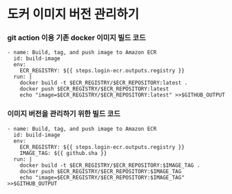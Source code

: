 도커 이미지 버전 관리하기
==============

### git action 이용 기존 docker 이미지 빌드 코드

    - name: Build, tag, and push image to Amazon ECR
      id: build-image
      env:
        ECR_REGISTRY: ${{ steps.login-ecr.outputs.registry }}
      run: |
        docker build -t $ECR_REGISTRY/$ECR_REPOSITORY:latest .
        docker push $ECR_REGISTRY/$ECR_REPOSITORY:latest
        echo "image=$ECR_REGISTRY/$ECR_REPOSITORY:latest" >>$GITHUB_OUTPUT

### 이미지 버전을 관리하기 위한 빌드 코드

    - name: Build, tag, and push image to Amazon ECR
      id: build-image
      env:
        ECR_REGISTRY: ${{ steps.login-ecr.outputs.registry }}
        IMAGE_TAG: ${{ github.sha }}
      run: |
        docker build -t $ECR_REGISTRY/$ECR_REPOSITORY:$IMAGE_TAG .
        docker push $ECR_REGISTRY/$ECR_REPOSITORY:$IMAGE_TAG
        echo "image=$ECR_REGISTRY/$ECR_REPOSITORY:$IMAGE_TAG" >>$GITHUB_OUTPUT